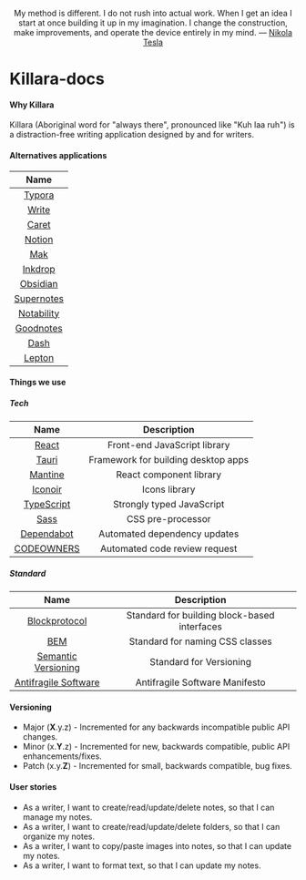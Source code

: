 <p align="center">My method is different. I do not rush into actual work. When I get an idea I start at once building it up in my imagination. I change the construction, make improvements, and operate the device entirely in my mind. ― <a href="https://www.goodreads.com/quotes/7143950-my-method-is-different-i-do-not-rush-into-actual">Nikola Tesla</a> </p>

# Killara-docs

#### Why Killara
Killara (Aboriginal word for "always there", pronounced like "Kuh laa ruh") is a distraction-free writing application designed by and for writers.


#### Alternatives applications

| Name                                   |
| :---:                                  | 
| [Typora](https://typora.io/)           |
| [Write](https://write.as/)             |
| [Caret](https://caret.io/)             |
| [Notion](https://www.notion.so/)       |
| [Mak](https://inns.studio/mak)         | 
| [Inkdrop](https://www.inkdrop.app/)    |
| [Obsidian](https://obsidian.md/)       |
| [Supernotes](https://supernotes.app/)  |
| [Notability](https://notability.com/)  |
| [Goodnotes](https://www.goodnotes.com/)|
| [Dash](https://kapeli.com/dash)        |
| [Lepton](https://hackjutsu.com/Lepton/)|

#### Things we use

##### Tech

| Name                                                                                                                                                                  | Description                                   |
| :---:                                                                                                                                                                 | :---:                                         |
| [React](https://reactjs.org/)                                                                                                                                         | Front-end JavaScript library                  |
| [Tauri](https://mantine.dev/)                                                                                                                                         | Framework for building desktop apps           |
| [Mantine](https://mantine.dev/)                                                                                                                                       | React component library                       |
| [Iconoir](https://iconoir.com/)                                                                                                                                       | Icons library                                 |
| [TypeScript](https://www.typescriptlang.org/)                                                                                                                         | Strongly typed JavaScript                     |
| [Sass](https://sass-lang.com/)                                                                                                                                        | CSS pre-processor                             |
| [Dependabot](https://github.com/dependabot)                                                                                                                           | Automated dependency updates                  |
| [CODEOWNERS](https://docs.github.com/en/repositories/managing-your-repositorys-settings-and-features/customizing-your-repository/about-code-owners)                   | Automated code review request                 |

##### Standard

| Name                                                                                        | Description                                      |
| :---:                                                                                       | :---:                                            |
| [Blockprotocol](https://blockprotocol.org/)                                                 | Standard for building block-based interfaces     |
| [BEM](https://andrew-barnes.medium.com/bem-and-sass-a-perfect-match-5e48d9bc3894)           | Standard for naming CSS classes                  |
| [Semantic Versioning](https://semver.org/)                                                  | Standard for Versioning                          |
| [Antifragile Software](https://www.sciencedirect.com/science/article/pii/S1877050916302290) | Antifragile Software Manifesto                   |

#### Versioning

- Major (**X**.y.z) - Incremented for any backwards incompatible public API changes.
- Minor (x.**Y**.z) - Incremented for new, backwards compatible, public API enhancements/fixes.
- Patch (x.y.**Z**) - Incremented for small, backwards compatible, bug fixes.

#### User stories

- As a writer, I want to create/read/update/delete notes, so that I can manage my notes.
- As a writer, I want to create/read/update/delete folders, so that I can organize my notes.
- As a writer, I want to copy/paste images into notes, so that I can update my notes.
- As a writer, I want to format text, so that I can update my notes. 
